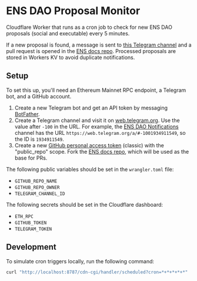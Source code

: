 # ENS DAO Proposal Monitor

Cloudflare Worker that runs as a cron job to check for new ENS DAO proposals (social and executable) every 5 minutes.

If a new proposal is found, a message is sent to [this Telegram channel](https://t.me/ensdao_notifications) and a pull request is opened in the [ENS docs repo](https://github.com/ensdomains/docs). Processed proposals are stored in Workers KV to avoid duplicate notifications.

## Setup

To set this up, you'll need an Ethereum Mainnet RPC endpoint, a Telegram bot, and a GitHub account.

1. Create a new Telegram bot and get an API token by messaging [BotFather](https://t.me/botfather).
2. Create a Telegram channel and visit it on [web.telegram.org](https://web.telegram.org/). Use the value after `-100` in the URL. For example, the [ENS DAO Notifications](https://t.me/ensdao_notifications) channel has the URL `https://web.telegram.org/a/#-1001934911549`, so the ID is `1934911549`.
3. Create a new [GitHub personal access token](https://github.com/settings/tokens) (classic) with the "public_repo" scope. Fork the [ENS docs repo](https://github.com/ensdomains/docs), which will be used as the base for PRs.

The following public variables should be set in the `wrangler.toml` file:

- `GITHUB_REPO_NAME`
- `GITHUB_REPO_OWNER`
- `TELEGRAM_CHANNEL_ID`

The following secrets should be set in the Cloudflare dashboard:

- `ETH_RPC`
- `GITHUB_TOKEN`
- `TELEGRAM_TOKEN`

## Development

To simulate cron triggers locally, run the following command:

```bash
curl "http://localhost:8787/cdn-cgi/handler/scheduled?cron=*+*+*+*+*"
```
